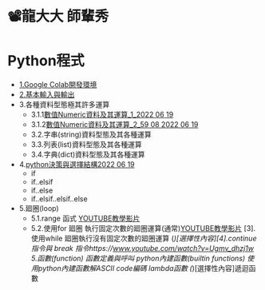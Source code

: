 # 📽龍大大 師輩秀


# Python程式
- [1.Google Colab開發環境](https://youtu.be/4iyU3XKhz7Q)
- [2.基本輸入與輸出](https://youtu.be/YX7Vt_6lAQY) 
- 3.各種資料型態極其許多運算
  - 3.1.1[數值Numeric資料及其運算_1_2022 06 19](https://youtu.be/KSwDTSubS1M)
  - 3.1.2[數值Numeric資料及其運算_2_59 08 2022 06 19](https://youtu.be/FSo8k4vFYGc)
  - 3.2.字串(string)資料型態及其各種運算
  - 3.3.列表(list)資料型態及其各種運算
  - 3.4.字典(dict)資料型態及其各種運算 
- 4.[python決策與選擇結構2022 06 19](https://youtu.be/Qp2rnckGlAg)
  - if     
  - if..elsif     
  - if..else
  - if..elsif..elsif..else
- 5.廻圈(loop)
  - 5.1.range 函式 [YOUTUBE教學影片](https://youtu.be/Ugmv_dhzj1w)
  - 5.2.使用for 廻圈 執行固定次數的廻圈運算(通常)[YOUTUBE教學影片](https://youtu.be/Ugmv_dhzj1w)
[3].使用while 廻圈執行沒有固定次數的廻圈運算
(*)[選擇性內容][4].continue 指令與 break 指令https://www.youtube.com/watch?v=Ugmv_dhzj1w
5.函數(function)
  函數定義與呼叫
  python內建函數(builtin functions)
  使用python內建函數解ASCII code編碼
  lambda函數
  (*)[選擇性內容]遞迴函數

